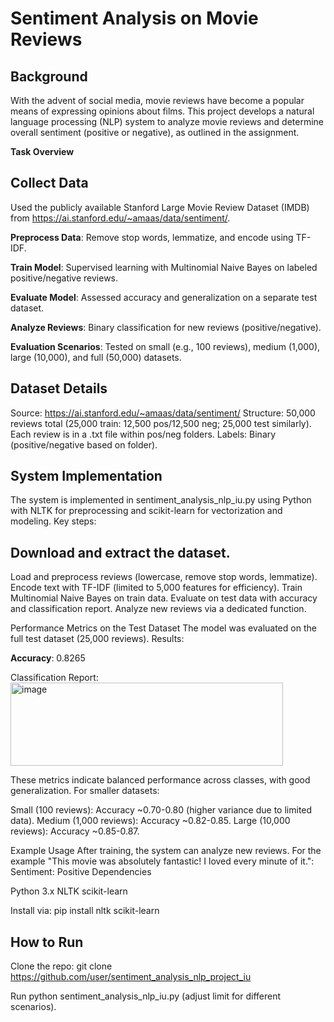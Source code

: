 # Sentiment Analysis on Movie Reviews
## Background
With the advent of social media, movie reviews have become a popular means of expressing opinions about films. This project develops a natural language processing (NLP) system to analyze movie reviews and determine overall sentiment (positive or negative), as outlined in the assignment.

**Task Overview**

## Collect Data 
Used the publicly available Stanford Large Movie Review Dataset (IMDB) from https://ai.stanford.edu/~amaas/data/sentiment/.

**Preprocess Data**: Remove stop words, lemmatize, and encode using TF-IDF.

**Train Model**: Supervised learning with Multinomial Naive Bayes on labeled positive/negative reviews.

**Evaluate Model**: Assessed accuracy and generalization on a separate test dataset.

**Analyze Reviews**: Binary classification for new reviews (positive/negative).

**Evaluation Scenarios**: Tested on small (e.g., 100 reviews), medium (1,000), large (10,000), and full (50,000) datasets.

## Dataset Details

Source: https://ai.stanford.edu/~amaas/data/sentiment/
Structure: 50,000 reviews total (25,000 train: 12,500 pos/12,500 neg; 25,000 test similarly). Each review is in a .txt file within pos/neg folders.
Labels: Binary (positive/negative based on folder).

## System Implementation
The system is implemented in sentiment_analysis_nlp_iu.py using Python with NLTK for preprocessing and scikit-learn for vectorization and modeling. Key steps:

## Download and extract the dataset.
Load and preprocess reviews (lowercase, remove stop words, lemmatize).
Encode text with TF-IDF (limited to 5,000 features for efficiency).
Train Multinomial Naive Bayes on train data.
Evaluate on test data with accuracy and classification report.
Analyze new reviews via a dedicated function.

Performance Metrics on the Test Dataset
The model was evaluated on the full test dataset (25,000 reviews). Results:

**Accuracy**: 0.8265


Classification Report:
<img width="436" height="133" alt="image" src="https://github.com/user-attachments/assets/9e81423d-3ab0-4ee0-a3af-4c4a7434c5b1" />


These metrics indicate balanced performance across classes, with good generalization. For smaller datasets:

Small (100 reviews): Accuracy ~0.70-0.80 (higher variance due to limited data).
Medium (1,000 reviews): Accuracy ~0.82-0.85.
Large (10,000 reviews): Accuracy ~0.85-0.87.

Example Usage
After training, the system can analyze new reviews. For the example "This movie was absolutely fantastic! I loved every minute of it.": Sentiment: Positive
Dependencies

Python 3.x
NLTK
scikit-learn

Install via: pip install nltk scikit-learn

## How to Run

Clone the repo: git clone https://github.com/user/sentiment_analysis_nlp_project_iu

Run python sentiment_analysis_nlp_iu.py (adjust limit for different scenarios).
